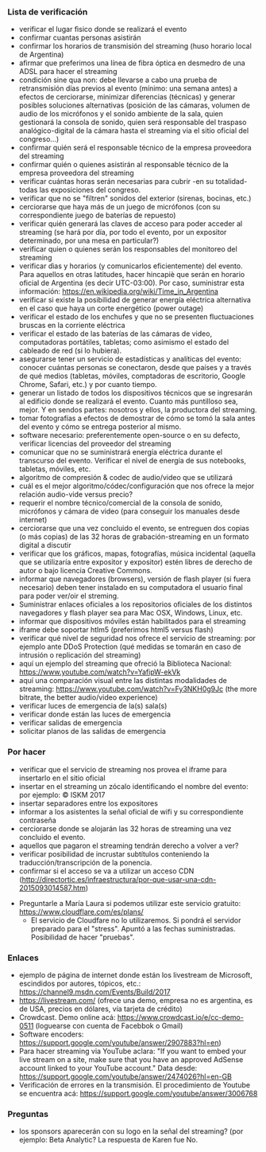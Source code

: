 ### Lista de verificación
* verificar el lugar fìsico donde se realizará el evento
* confirmar cuantas personas asistirán
* confirmar los horarios de transmisión del streaming (huso horario local de Argentina)
* afirmar que preferimos una línea de fibra óptica en desmedro de una ADSL para hacer el streaming
* condición sine qua non: debe llevarse a cabo una prueba de retransmisión días previos al evento (mínimo: una semana antes) a efectos de cerciorarse, minimizar diferencias (técnicas) y generar posibles soluciones alternativas (posición de las cámaras, volumen de audio de los micrófonos y el sonido ambiente de la sala, quien gestionará la consola de sonido, quien será responsable del traspaso analógico-digital de la cámara hasta el streaming via el sitio oficial del congreso...) 
* confirmar quién será el responsable técnico de la empresa proveedora del streaming
* confirmar quién o quienes asistirán al responsable técnico de la empresa proveedora del streaming
* verificar cuántas horas serán necesarias para cubrir -en su totalidad- todas las exposiciones del congreso.
* verificar que no se "filtren" sonidos del exterior (sirenas, bocinas, etc.)
* cerciorarse que haya más de un juego de micrófonos (con su correspondiente juego de baterías de repuesto)
* verificar quién generará las claves de acceso para poder acceder al streaming (se hará por día, por todo el evento, por un expositor determinado, por una mesa en particular?)
* verificar quien o quienes serán los responsables del monitoreo del streaming
* verificar dìas y horarios (y comunicarlos eficientemente) del evento. Para aquellos en otras latitudes, hacer hincapiè que serán en horario oficial de Argentina (es decir UTC-03:00). Por caso, suministrar esta información: https://en.wikipedia.org/wiki/Time_in_Argentina
* verificar si existe la posibilidad de generar energía eléctrica alternativa en el caso que haya un corte energético (power outage)
* verificar el estado de los enchufes y que no se presenten fluctuaciones bruscas en la corriente eléctrica
* verificar el estado de las baterías de las cámaras de video, computadoras portátiles, tabletas; como asimismo el estado del cableado de red (si lo hubiera).
* asegurarse tener un servicio de estadísticas y analíticas del evento: conocer cuántas personas se conectaron, desde que países y a través de qué medios (tabletas, móviles, comptadoras de escritorio, Google Chrome, Safari, etc.) y por cuanto tiempo. 
* generar un listado de todos los dispositivos técnicos que se ingresarán al edificio donde se realizará el evento. Cuanto más puntilloso sea, mejor. Y en sendos partes: nosotros y ellos, la productora del streaming.
* tomar fotografías a efectos de demostrar de cómo se tomó la sala antes del evento y cómo se entrega posterior al mismo.
* software necesario: preferentemente open-source o en su defecto, verificar licencias del proveedor del streaming
* comunicar que no se suministrará energía eléctrica durante el transcurso del evento. Verificar el nivel de energía de sus notebooks, tabletas, móviles, etc.
* algoritmo de compresión & codec de audio/video que se utilizará
* cuál es el mejor algoritmo/códec/configuración que nos ofrece la mejor relación audio-vide versus precio?
* requerir el nombre técnico/comercial de la consola de sonido, micrófonos y cámara de video (para conseguir los manuales desde internet)
* cerciorarse que una vez concluido el evento, se entreguen dos copias (o más copias) de las 32 horas de grabación-streaming en un formato digital a discutir 
* verificar que los gráficos, mapas, fotografías, música incidental (aquella que se utilizaría entre expositor y expositor) estén libres de derecho de autor o bajo licencia Creative Commons.
* informar que navegadores (browsers), versión de flash player (si fuera necesario) deben tener instalado en su computadora el usuario final para poder ver/oir el streming. 
* Suministrar enlaces oficiales a los repositorios oficiales de los distintos navegadores y flash player sea para Mac OSX, Windows, Linux, etc. 
* informar que dispositivos móviles están habilitados para el streaming
* iframe debe soportar htlm5 (preferimos html5 versus flash)
* verificar qué nivel de seguridad nos ofrece el servicio de streaming: por ejemplo ante DDoS Protection (qué medidas se tomarán en caso de intrusión o replicación del streaming)
* aquí un ejemplo del streaming que ofreció la Biblioteca Nacional: https://www.youtube.com/watch?v=YafipW-ekVk
* aquí una comparación visual entre las distintas modalidades de streaming: https://www.youtube.com/watch?v=Fy3NKH0g9Jc    (the more bitrate, the better audio/video experience)
* verificar luces de emergencia de la(s) sala(s)
* verificar donde están las luces de emergencia
* verificar salidas de emergencia
* solicitar planos de las salidas de emergencia



### Por hacer
* verificar que el servicio de streaming nos provea el iframe para insertarlo en el sitio oficial
* insertar en el streaming un zócalo identificando el nombre del evento: por ejemplo: © ISKM 2017 
* insertar separadores entre los expositores
* informar a los asistentes la señal oficial de wifi y su correspondiente contraseña
* cerciorarse donde se alojarán las 32 horas de streaming una vez concluido el evento. 
* aquellos que pagaron el streaming tendrán derecho a volver a ver? 
* verificar posibilidad de incrustar subtítulos conteniendo la traducción/transcripción de la ponencia.
* confirmar si el acceso se va a utilizar un acceso CDN (http://directortic.es/infraestructura/por-que-usar-una-cdn-2015093014587.htm) 
+ Preguntarle a María Laura si podemos utilizar este servicio gratuito: https://www.cloudflare.com/es/plans/
   * El servicio de Cloudfare no lo utilizaremos. Si pondrá el servidor preparado para el "stress". Apuntó a las fechas suministradas. Posibilidad de hacer "pruebas". 

### Enlaces
* ejemplo de página de internet donde están los livestream de Microsoft, escindidos por autores, tópicos, etc.: https://channel9.msdn.com/Events/Build/2017 
* https://livestream.com/  (ofrece una demo, empresa no es argentina, es de USA, precios en dólares, vía tarjeta de crédito)
* Crowdcast. Demo online acá: https://www.crowdcast.io/e/cc-demo-0511  (loguearse con cuenta de Facebbok o Gmail)
* Software encoders:  https://support.google.com/youtube/answer/2907883?hl=en)
* Para hacer streaming via YouTube aclara: "If you want to embed your live stream on a site, make sure that you have an approved AdSense account linked to your YouTube account." Data desde: https://support.google.com/youtube/answer/2474026?hl=en-GB
* Verificación de errores en la transmisión. El procedimiento de Youtube se encuentra acá: https://support.google.com/youtube/answer/3006768

### Preguntas
* los sponsors aparecerán con su logo en la señal del streaming? (por ejemplo: Beta Analytic? 
  La respuesta de Karen fue No.
